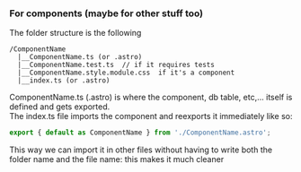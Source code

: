 ### For components (maybe for other stuff too)

The folder structure is the following

```
/ComponentName
  |__ComponentName.ts (or .astro)
  |__ComponentName.test.ts  // if it requires tests
  |__ComponentName.style.module.css  if it's a component
  |__index.ts (or .astro)
```

ComponentName.ts (.astro) is where the component, db table, etc,... itself is defined and gets exported.\
The index.ts file imports the component and reexports it immediately like so:

```ts
export { default as ComponentName } from './ComponentName.astro';
```

This way we can import it in other files without having to write both the folder name and the file name: this makes it much cleaner
